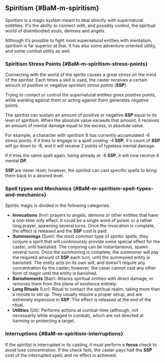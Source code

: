 ## Spiritism {#BaM-m-spiritism}

Spiritism is a magic system meant to deal directly with
supernatural entitities. It's the ability to connect with, 
and possibly control, the spiritual world of disembodied
souls, demons and angels.

Although it’s possible to fight most supernatural
entities with mentalism, spiritism is far superior at that. It has also some
adventure-oriented utility, and some combat utility as well.
 
### Spiritism Stress Points {#BaM-m-spiritism-stress-points}
 
Connecting with the world of the spirits causes a great stress on the mind of
the spiritist. Each times a skill is used, the caster receives a certain amount
of positive or negative _spiritism stress points_ (**SSP**). 

Trying to contact or control the supernatural entities gives positive points, 
while warding against them or acting against them generates negative points.

The spiritist can sustain an amount of positive or negative **SSP** equal to 
its level of _spiritism_. When the absolute value exceeds that amount, it receives
an amount of mental damage equal to the excess, in absolute value.

For example, a character with _spiritism_ 8 has currently accumulated -6 stress points. 
If it tries to engage in a spell costing -4 **SSP**, it's count of **SSP** will go 
down to -8, and it will receive 2 points of typeless mental damage. 

If it tries the same spell again, being already at -8 **SSP**, it will now receive 4
mental **DP**.

**SSP** are never reset; however, the spiritist can cast specific spells to bring them 
back to a desired level.

### Spell types and Mechanics {#BaM-m-spiritism-spell-types-and-mechanics}

Spiritic magic is divided in the following categories.

* **Invocations** (Inv): prayers to angels, demons or other entities that have a one-time only
effect. It could be a single word of power or a rather long prayer, spawning several turns.
Once the invocation is complete, the effect is released and the **SSP** cost is paid.
* **Summonings** (Sum): the most common type of spiritic spells, they conjure a spirit that will
continouosly provide some special effect for the caster, until banished. The conjuring can be
instantaneous, spawn several turns. Once the summoning is complete, the summoner will pay the
required amount of **SSP** each turn, until the summoned entity is banished. The entity acts
on its own will, and doesn't require any concentration by the caster; however, the caser cannot
cast any other form of magic until the entity is banished.
* **Banishements** (Ban): Attacks spiritual entities with direct damage, or removes them from this
plane of existence entirely.
* **Long Rituals** (Lor): Ritual to contact the spiritual realm, taking more than a minute to set up.
They usually require a proper setup, and are extremely expensive in **SSP**. The effect is released at
the end of the ritual.
* **Utilities** (Uti): Performs actions at combat-time (although, not necessarily
while engaged in combat), which are not directed at harming or protecting a target.


### Interruptions {#BaM-m-spiritism-interruptions}

If the spiritist is interrupted in its casting, it must perform a **focus** check to avoid lose concentration.
If the check fails, the caster pays half the **SSP** cost of the interrupted spell, and no effect is achieved.

